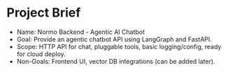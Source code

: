 # Project Brief

- Name: Normo Backend - Agentic AI Chatbot
- Goal: Provide an agentic chatbot API using LangGraph and FastAPI.
- Scope: HTTP API for chat, pluggable tools, basic logging/config, ready for cloud deploy.
- Non-Goals: Frontend UI, vector DB integrations (can be added later).
